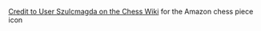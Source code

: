 [Credit to User Szulcmagda on the Chess Wiki](https://chess.fandom.com/wiki/Amazon?file=PhpplXprx+3-removebg-preview.png) for the Amazon chess piece icon